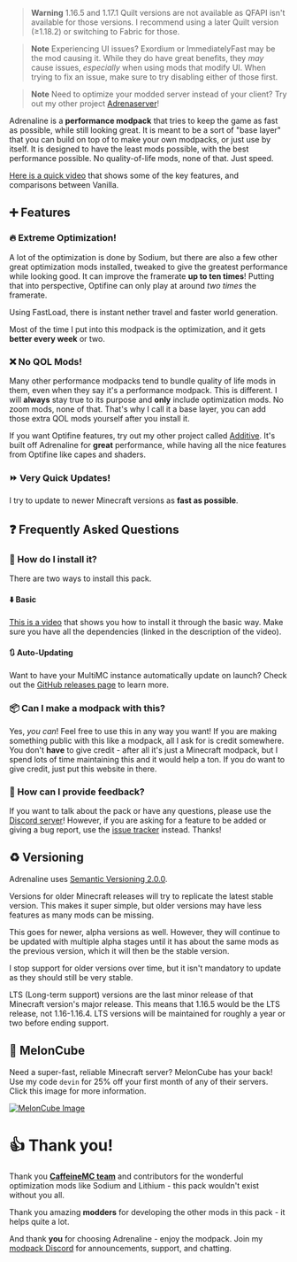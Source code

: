 > **Warning**
> 1.16.5 and 1.17.1 Quilt versions are not available as QFAPI isn't available for those versions. I recommend using a later Quilt version (≥1.18.2) or switching to Fabric for those.

> **Note**
> Experiencing UI issues? Exordium or ImmediatelyFast may be the mod causing it. While they do have great benefits, they *may* cause issues, *especially* when using mods that modify UI. When trying to fix an issue, make sure to try disabling either of those first.

> **Note**
> Need to optimize your modded server instead of your client? Try out my other project [Adrenaserver](https://modrinth.com/modpack/adrenaserver)!

Adrenaline is a **performance modpack** that tries to keep the game as fast as possible, while still looking great. It is meant to be a sort of "base layer" that you can build on top of to make your own modpacks, or just use by itself. It is designed to have the least mods possible, with the best performance possible. No quality-of-life mods, none of that. Just speed.

[Here is a quick video](https://www.youtube.com/watch?v=xiZOyZ-sblw) that shows some of the key features, and comparisons between Vanilla.

## ➕ Features
### 🔥 Extreme Optimization!
A lot of the optimization is done by Sodium, but there are also a few other great optimization mods installed, tweaked to give the greatest performance while looking good. It can improve the framerate **up to ten times**! Putting that into perspective, Optifine can only play at around *two times* the framerate.

Using FastLoad, there is instant nether travel and faster world generation.

Most of the time I put into this modpack is the optimization, and it gets **better every week** or two.

### ❌ No QOL Mods!
Many other performance modpacks tend to bundle quality of life mods in them, even when they say it's a performance modpack. This is different. I will **always** stay true to its purpose and **only** include optimization mods. No zoom mods, none of that. That's why I call it a base layer, you can add those extra QOL mods yourself after you install it.

If you want Optifine features, try out my other project called [Additive](https://intergrav.github.io/Additive/). It's built off Adrenaline for **great** performance, while having all the nice features from Optifine like capes and shaders.

### ⏩ Very Quick Updates!
I try to update to newer Minecraft versions as **fast as possible**.

## ❓ Frequently Asked Questions
### 🔧 How do I install it?
There are two ways to install this pack.

#### ⬇️ Basic
[This is a video](https://www.youtube.com/watch?v=9-hT8V_wCqw) that shows you how to install it through the basic way. Make sure you have all the dependencies (linked in the description of the video).

#### 🔃 Auto-Updating
Want to have your MultiMC instance automatically update on launch? Check out the [GitHub releases page](https://github.com/intergrav/Adrenaline/releases) to learn more.

### 📦 Can I make a modpack with this?
Yes, *you can*! Feel free to use this in any way you want! If you are making something public with this like a modpack, all I ask for is credit somewhere. You don't **have** to give credit - after all it's just a Minecraft modpack, but I spend lots of time maintaining this and it would help a ton. If you do want to give credit, just put this website in there.

### 💬 How can I provide feedback?
If you want to talk about the pack or have any questions, please use the [Discord server](https://discord.gg/36Tv44cYte)! However, if you are asking for a feature to be added or giving a bug report, use the [issue tracker](https://github.com/intergrav/Adrenaline/issues) instead. Thanks!

## ♻️ Versioning
Adrenaline uses [Semantic Versioning 2.0.0](https://semver.org/).

Versions for older Minecraft releases will try to replicate the latest stable version. This makes it super simple, but older versions may have less features as many mods can be missing.

This goes for newer, alpha versions as well. However, they will continue to be updated with multiple alpha stages until it has about the same mods as the previous version, which it will then be the stable version.

I stop support for older versions over time, but it isn't mandatory to update as they should still be very stable.

LTS (Long-term support) versions are the last minor release of that Minecraft version's major release. This means that 1.16.5 would be the LTS release, not 1.16-1.16.4. LTS versions will be maintained for roughly a year or two before ending support.

## 🍉 MelonCube
Need a super-fast, reliable Minecraft server? MelonCube has your back! Use my code `devin` for 25% off your first month of any of their servers. Click this image for more information.

[![MelonCube Image](https://www.meloncube.net/partners/custom-banners/fc383dd6-4bb3-424f-b4fb-f540acb27e8b.png)](https://meloncube.net/devin)

# 👍 Thank you!
Thank you **[CaffeineMC team](https://github.com/CaffeineMC)** and contributors for the wonderful optimization mods like Sodium and Lithium - this pack wouldn't exist without you all.

Thank you amazing **modders** for developing the other mods in this pack - it helps quite a lot.

And thank **you** for choosing Adrenaline - enjoy the modpack. Join my [modpack Discord](https://discord.gg/36Tv44cYte) for announcements, support, and chatting.

<script src="https://giscus.app/client.js"
        data-repo="intergrav/adrenaline"
        data-repo-id="R_kgDOHmlZQA"
        data-category="giscus"
        data-category-id="DIC_kwDOHmlZQM4CQfyn"
        data-mapping="pathname"
        data-strict="0"
        data-reactions-enabled="1"
        data-emit-metadata="0"
        data-input-position="top"
        data-theme="light"
        data-lang="en"
        data-loading="lazy"
        crossorigin="anonymous"
        async>
</script>
